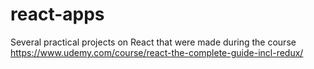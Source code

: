 # react-apps
Several practical projects on React that were made during the course https://www.udemy.com/course/react-the-complete-guide-incl-redux/
